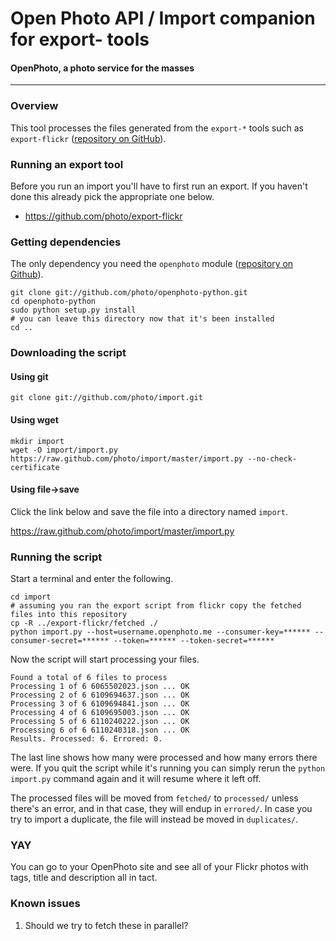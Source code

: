 Open Photo API / Import companion for export- tools
=======================
#### OpenPhoto, a photo service for the masses

----------------------------------------

<a name="overview"></a>
### Overview

This tool processes the files generated from the `export-*` tools such as `export-flickr` ([repository on GitHub](https://github.com/photo/export-flickr)).

<a name="setup"></a>
### Running an export tool

Before you run an import you'll have to first run an export. If you haven't done this already pick the appropriate one below.

* https://github.com/photo/export-flickr

<a name="dependencies"></a>
### Getting dependencies

The only dependency you need the `openphoto` module ([repository on Github](https://github.com/photo/openphoto-python)).

    git clone git://github.com/photo/openphoto-python.git
    cd openphoto-python
    sudo python setup.py install
    # you can leave this directory now that it's been installed
    cd ..

<a name="download"></a>
### Downloading the script

#### Using git

    git clone git://github.com/photo/import.git

#### Using wget

    mkdir import
    wget -O import/import.py https://raw.github.com/photo/import/master/import.py --no-check-certificate

#### Using file->save

Click the link below and save the file into a directory named `import`.

https://raw.github.com/photo/import/master/import.py

<a name="running"></a>
### Running the script

Start a terminal and enter the following.

    cd import
    # assuming you ran the export script from flickr copy the fetched files into this repository
    cp -R ../export-flickr/fetched ./
    python import.py --host=username.openphoto.me --consumer-key=****** --consumer-secret=****** --token=****** --token-secret=******
    
Now the script will start processing your files.
    
    Found a total of 6 files to process
    Processing 1 of 6 6065502023.json ... OK
    Processing 2 of 6 6109694637.json ... OK
    Processing 3 of 6 6109694841.json ... OK
    Processing 4 of 6 6109695003.json ... OK
    Processing 5 of 6 6110240222.json ... OK
    Processing 6 of 6 6110240318.json ... OK
    Results. Processed: 6. Errored: 0.

The last line shows how many were processed and how many errors there were. If you quit the script while it's running you can simply rerun the `python import.py` command again and it will resume where it left off.

The processed files will be moved from `fetched/` to `processed/` unless
there's an error, and in that case, they will endup in `errored/`. In
case you try to import a duplicate, the file will instead be moved in `duplicates/`.

### YAY

You can go to your OpenPhoto site and see all of your Flickr photos with tags, title and description all in tact.

<a name="knownissues"></a>
### Known issues

1. Should we try to fetch these in parallel?
